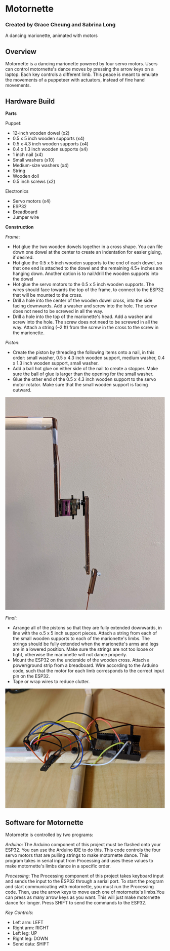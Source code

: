 # Motornette
### Created by Grace Cheung and Sabrina Long
A dancing marionette, animated with motors

## Overview

Motornette is a dancing marionette powered by four servo motors. Users can control motornette's dance moves by pressing the arrow keys on a laptop. Each key controls a different limb. This peace is meant to emulate the movements of a puppeteer with actuators, instead of fine hand movements.

## Hardware Build

**Parts**

Puppet:
- 12-inch wooden dowel (x2)
- 0.5 x 5 inch wooden supports (x4)
- 0.5 x 4.3 inch wooden supports (x4)
- 0.4 x 1.3 inch wooden supports (x4)
- 1 inch nail (x4)
- Small washers (x10)
- Medium-size washers (x4)
- String
- Wooden doll
- 0.5 inch screws (x2)

Electronics
- Servo motors (x4)
- ESP32
- Breadboard
- Jumper wire

**Construction**

*Frame*:
- Hot glue the two wooden dowels together in a cross shape. You can file down one dowel at the center to create an indentation for easier gluing, if desired.
- Hot glue the 0.5 x 5 inch wooden supports to the end of each dowel, so that one end is attached to the dowel and the remaining 4.5+ inches are hanging down. Another option is to nail/drill the wooden supports into the dowel
- Hot glue the servo motors to the 0.5 x 5 inch wooden supports. The wires should face towards the top of the frame, to connect to the ESP32 that will be mounted to the cross.
- Drill a hole into the center of the wooden dowel cross, into the side facing downwards. Add a washer and screw into the hole. The screw does not need to be screwed in all the way.
- Drill a hole into the top of the marionette's head. Add a washer and screw into the hole. The screw does not need to be screwed in all the way. Attach a string (~2 ft) from the screw in the cross to the screw in the marionette.

*Piston*:
- Create the piston by threading the following items onto a nail, in this order: small washer, 0.5 x 4.3 inch wooden support, medium washer, 0.4 x 1.3 inch wooden support, small washer. 
- Add a ball hot glue on either side of the nail to create a stopper. Make sure the ball of glue is larger than the opening for the small washer.
- Glue the other end of the 0.5 x 4.3 inch wooden support to the servo motor rotator. Make sure that the small wooden support is facing outward.

![Piston Closeup](photos/Piston.jpg)

*Final*:
- Arrange all of the pistons so that they are fully extended downwards, in line with the o.5 x 5 inch support pieces. Attach a string from each of the small wooden supports to each of the marionette's limbs. The strings should be fully extended when the marionette's arms and legs are in a lowered position. Make sure the strings are not too loose or tight, otherwise the marionette will not dance properly.
- Mount the ESP32 on the underside of the wooden cross. Attach a power/ground strip from a breadboard. Wire according to the Arduino code, such that the motor for each limb corresponds to the correct input pin on the ESP32.
- Tape or wrap wires to reduce clutter.

![ESP32 Wiring](photos/Wiring.jpg)

## Software for Motornette

Motornette is controlled by two programs:

*Arduino*: The Arduino component of this project must be flashed onto your ESP32. You can use the Arduino IDE to do this. This code controls the four servo motors that are pulling strings to make motornette dance. This program takes in serial input from Processing and uses these values to make motornette's limbs dance in a specific order.

*Processing*: The Processing component of this project takes keyboard input and sends the input to the ESP32 through a serial port. To start the program and start communicating with motornette, you must run the Processing code. Then, use the arrow keys to move each one of motornette's limbs.You can press as many arrow keys as you want. This will just make motornette dance for longer. Press SHIFT to send the commands to the ESP32.

*Key Controls*:
- Left arm: LEFT
- Right arm: RIGHT
- Left leg: UP
- Right leg: DOWN
- Send data: SHIFT
